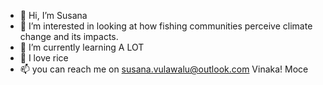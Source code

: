 - 👋 Hi, I’m Susana
- 👀 I’m interested in looking at how fishing communities perceive climate change and its impacts. 
- 🌱 I’m currently learning A LOT
- 💞️ I love rice
- 📫 you can reach me on susana.vulawalu@outlook.com
Vinaka!
Moce

<!---
vulawalu/vulawalu is a ✨ special ✨ repository because its `README.md` (this file) appears on your GitHub profile.
You can click the Preview link to take a look at your changes.
--->
